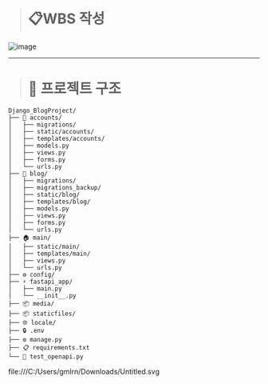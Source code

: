 
> # 📋WBS 작성
![image](https://github.com/user-attachments/assets/137d969a-30ed-4e75-9e5b-88c7e4f70ef8)  

---

> # 📂 프로젝트 구조

```
Django_BlogProject/
├── 🔐 accounts/              
│   ├── migrations/           
│   ├── static/accounts/      
│   ├── templates/accounts/   
│   ├── models.py           
│   ├── views.py             
│   ├── forms.py             
│   └── urls.py              
├── 📝 blog/                 
│   ├── migrations/          
│   ├── migrations_backup/    
│   ├── static/blog/          
│   ├── templates/blog/       
│   ├── models.py           
│   ├── views.py             
│   ├── forms.py            
│   └── urls.py             
├── 🏠 main/                 
│   ├── static/main/        
│   ├── templates/main/     
│   ├── views.py            
│   └── urls.py          
├── ⚙️ config/                
├── ⚡ fastapi_app/         
│   ├── main.py          
│   └── __init__.py         
├── 📦 media/              
├── 📦 staticfiles/      
├── 🌐 locale/               
├── 🔒 .env                
├── ⚙️ manage.py           
├── 📋 requirements.txt      
└── 🧪 test_openapi.py
```

file:///C:/Users/gmlrn/Downloads/Untitled.svg


